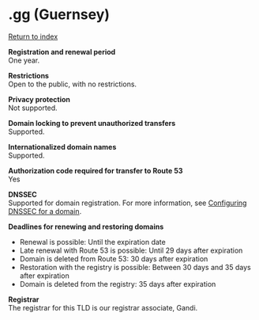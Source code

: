 # \.gg \(Guernsey\)<a name="gg"></a>

[Return to index](registrar-tld-list.md#index)

**Registration and renewal period**  
One year\.

**Restrictions**  
Open to the public, with no restrictions\.

**Privacy protection**  
Not supported\.

**Domain locking to prevent unauthorized transfers**  
Supported\.

**Internationalized domain names**  
Supported\.

**Authorization code required for transfer to Route 53**  
Yes

**DNSSEC**  
Supported for domain registration\. For more information, see [Configuring DNSSEC for a domain](domain-configure-dnssec.md)\.

**Deadlines for renewing and restoring domains**  
+ Renewal is possible: Until the expiration date
+ Late renewal with Route 53 is possible: Until 29 days after expiration
+ Domain is deleted from Route 53: 30 days after expiration
+ Restoration with the registry is possible: Between 30 days and 35 days after expiration
+ Domain is deleted from the registry: 35 days after expiration

**Registrar**  
The registrar for this TLD is our registrar associate, Gandi\.